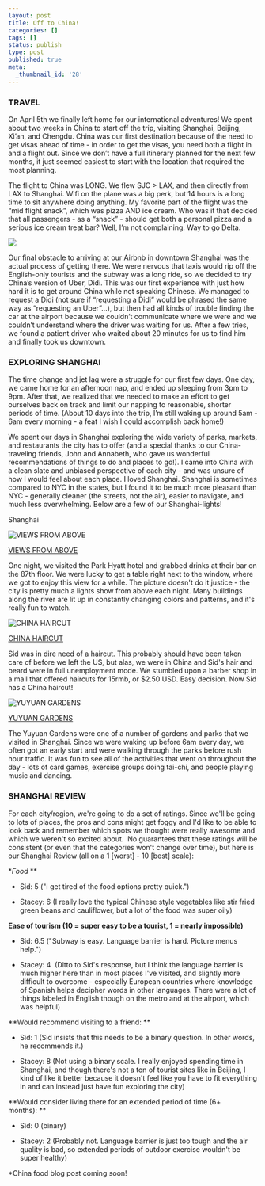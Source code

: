 ```yaml
---
layout: post
title: Off to China!
categories: []
tags: []
status: publish
type: post
published: true
meta:
  _thumbnail_id: '28'
---
```


### TRAVEL


On April 5th we finally left home for our international adventures! We spent about two weeks in China to start off the trip, visiting Shanghai, Beijing, Xi’an, and Chengdu. China was our first destination because of the need to get visas ahead of time - in order to get the visas, you need both a flight in and a flight out. Since we don’t have a full itinerary planned for the next few months, it just seemed easiest to start with the location that required the most planning. 

The flight to China was LONG. We flew SJC > LAX, and then directly from LAX to Shanghai. Wifi on the plane was a big perk, but 14 hours is a long time to sit anywhere doing anything. My favorite part of the flight was the “mid flight snack”, which was pizza AND ice cream. Who was it that decided that all passengers - as a “snack” - should get both a personal pizza and a serious ice cream treat bar? Well, I’m not complaining. Way to go Delta.  
  
      
![](/assets/Z0gJOBhGxJiloD8KMshLAGzx4R3EDFOm1kBS_IMG_3524.jpg)
  


Our final obstacle to arriving at our Airbnb in downtown Shanghai was the actual process of getting there. We were nervous that taxis would rip off the English-only tourists and the subway was a long ride, so we decided to try China’s version of Uber, Didi. This was our first experience with just how hard it is to get around China while not speaking Chinese. We managed to request a Didi (not sure if “requesting a Didi” would be phrased the same way as “requesting an Uber”...), but then had all kinds of trouble finding the car at the airport because we couldn’t communicate where we were and we couldn’t understand where the driver was waiting for us. After a few tries, we found a patient driver who waited about 20 minutes for us to find him and finally took us downtown. 

### EXPLORING SHANGHAI


The time change and jet lag were a struggle for our first few days. One day, we came home for an afternoon nap, and ended up sleeping from 3pm to 9pm. After that, we realized that we needed to make an effort to get ourselves back on track and limit our napping to reasonable, shorter periods of time. (About 10 days into the trip, I’m still waking up around 5am - 6am every morning - a feat I wish I could accomplish back home!)

We spent our days in Shanghai exploring the wide variety of parks, markets, and restaurants the city has to offer (and a special thanks to our China-traveling friends, John and Annabeth, who gave us wonderful recommendations of things to do and places to go!). I came into China with a clean slate and unbiased perspective of each city - and was unsure of how I would feel about each place. I loved Shanghai. Shanghai is sometimes compared to NYC in the states, but I found it to be much more pleasant than NYC - generally cleaner (the streets, not the air), easier to navigate, and much less overwhelming. Below are a few of our Shanghai-lights!


Shanghai

    
![VIEWS FROM ABOVE](/assets/xR5AjcLwGSebOiGBsFzzcw3xKxvyC_6CFFG__IMG_3602.jpg)
  



          

          
[VIEWS FROM ABOVE]()
            

            


            
              
            

            
              

              
                
One night, we visited the Park Hyatt hotel and grabbed drinks at their bar on the 87th floor. We were lucky to get a table right next to the window, where we got to enjoy this view for a while. The picture doesn't do it justice - the city is pretty much a lights show from above each night. Many buildings along the river are lit up in constantly changing colors and patterns, and it's really fun to watch. 
              

              
            

            




      

        
![CHINA HAIRCUT](/assets/Tbph8FXiclivDQnof69TlCeE0rAhj6HUpXkw_IMG_3572.jpg)
  



          

          
[CHINA HAIRCUT]()
            

            


            
              
            

            
              

              
                
Sid was in dire need of a haircut. This probably should have been taken care of before we left the US, but alas, we were in China and Sid's hair and beard were in full unemployment mode. We stumbled upon a barber shop in a mall that offered haircuts for 15rmb, or $2.50 USD. Easy decision. Now Sid has a China haircut! 
              

              
            

            




      

        
![YUYUAN GARDENS](/assets/casjKdtTg1_-y4jz4ptJBmI9gQmbjSQnNGng_IMG_3547.jpg)
  



          

          
[YUYUAN GARDENS]()
            

            


            
              
            

            
              

              
                
The Yuyuan Gardens were one of a number of gardens and parks that we visited in Shanghai. Since we were waking up before 6am every day, we often got an early start and were walking through the parks before rush hour traffic. It was fun to see all of the activities that went on throughout the day - lots of card games, exercise groups doing tai-chi, and people playing music and dancing. 

### SHANGHAI REVIEW


For each city/region, we're going to do a set of ratings. Since we'll be going to lots of places, the pros and cons might get foggy and I'd like to be able to look back and remember which spots we thought were really awesome and which we weren't so excited about.  No guarantees that these ratings will be consistent (or even that the categories won't change over time), but here is our Shanghai Review (all on a 1 [worst] - 10 [best] scale): 

**Food* **

* Sid: 5 ("I get tired of the food options pretty quick.")


* Stacey: 6 (I really love the typical Chinese style vegetables like stir fried green beans and cauliflower, but a lot of the food was super oily)

**Ease of tourism (10 = super easy to be a tourist, 1 = nearly impossible)**

* Sid: 6.5 ("Subway is easy. Language barrier is hard. Picture menus help.")


* Stacey: 4  (Ditto to Sid's response, but I think the language barrier is much higher here than in most places I've visited, and slightly more difficult to overcome - especially European countries where knowledge of Spanish helps decipher words in other languages. There were a lot of things labeled in English though on the metro and at the airport, which was helpful) 

**Would recommend visiting to a friend: **

* Sid: 1 (Sid insists that this needs to be a binary question. In other words, he recommends it.)


* Stacey: 8 (Not using a binary scale. I really enjoyed spending time in Shanghai, and though there's not a ton of tourist sites like in Beijing, I kind of like it better because it doesn't feel like you have to fit everything in and can instead just have fun exploring the city)

**Would consider living there for an extended period of time (6+ months): **

* Sid: 0 (binary) 


* Stacey: 2 (Probably not. Language barrier is just too tough and the air quality is bad, so extended periods of outdoor exercise wouldn't be super healthy)

*China food blog post coming soon! 
